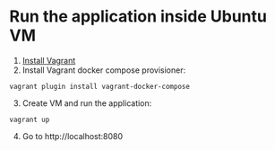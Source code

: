 # Run the application inside Ubuntu VM

1. [Install Vagrant](https://www.vagrantup.com/docs/installation)
2. Install Vagrant docker compose provisioner:
```
vagrant plugin install vagrant-docker-compose
```
3. Create VM and run the application:
```
vagrant up
```
4. Go to http://localhost:8080